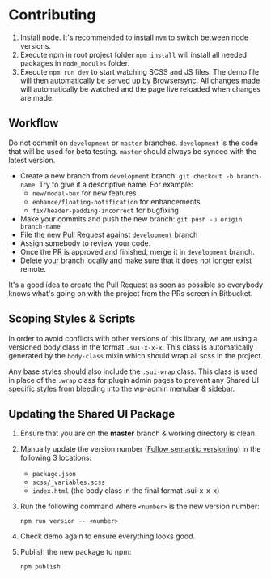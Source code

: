 # Contributing

1. Install node. It's recommended to install `nvm` to switch between node versions.
2. Execute npm in root project folder `npm install` will install all needed packages in `node_modules` folder.
3. Execute `npm run dev` to start watching SCSS and JS files. The demo file will then automatically be served up by [Browsersync](https://browsersync.io/). All changes made will automatically be watched and the page live reloaded when changes are made.

## Workflow

Do not commit on `development` or `master` branches. `development` is the code that will be used for beta testing. `master` should always be synced with the latest version.

- Create a new branch from `development` branch: `git checkout -b branch-name`. Try to give it a descriptive name. For example:
    * `new/modal-box` for new features
    * `enhance/floating-notification` for enhancements
    * `fix/header-padding-incorrect` for bugfixing
- Make your commits and push the new branch: `git push -u origin branch-name`
- File the new Pull Request against `development` branch
- Assign somebody to review your code.
- Once the PR is approved and finished, merge it in `development` branch.
- Delete your branch locally and make sure that it does not longer exist remote.

It's a good idea to create the Pull Request as soon as possible so everybody knows what's going on with the project from the PRs screen in Bitbucket.

## Scoping Styles & Scripts

In order to avoid conflicts with other versions of this library, we are using a versioned body class in the format `.sui-x-x-x`. This class is automatically generated by the `body-class` mixin which should wrap all scss in the project.

Any base styles should also include the `.sui-wrap` class. This class is used in place of the `.wrap` class for plugin admin pages to prevent any Shared UI specific styles from bleeding into the wp-admin menubar & sidebar.

## Updating the Shared UI Package

1. Ensure that you are on the **master** branch & working directory is clean.

2. Manually update the version number ([Follow semantic versioning](http://semver.org/)) in the following 3 locations:

	+ `package.json`
	+ `scss/_variables.scss`
	+ `index.html` (the body class in the final format .sui-x-x-x)

3. Run the following command where `<number>` is the new version number:

	```
	npm run version -- <number>
	```

4. Check demo again to ensure everything looks good.

5. Publish the new package to npm:

	```
	npm publish
	```
